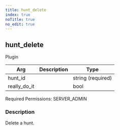 ```yaml
---
title: hunt_delete
index: true
noTitle: true
no_edit: true
---
```




<div class="vql_item"></div>


## hunt_delete
<span class='vql_type label label-warning pull-right page-header'>Plugin</span>



<div class="vqlargs"></div>

Arg | Description | Type
----|-------------|-----
hunt_id||string (required)
really_do_it||bool

Required Permissions: 
<span class="linkcolour label label-success">SERVER_ADMIN</span>

### Description

Delete a hunt. 

